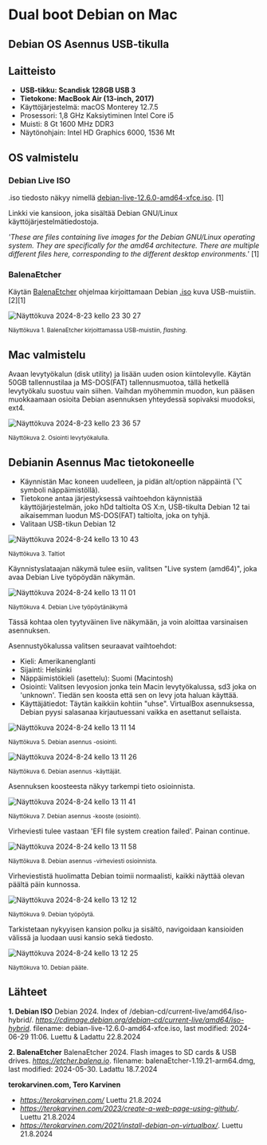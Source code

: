 # Dual boot Debian on Mac

## Debian OS Asennus USB-tikulla



## Laitteisto

- **USB-tikku: Scandisk 128GB USB 3**
- **Tietokone: MacBook Air (13-inch, 2017)**
- Käyttöjärjestelmä: macOS Monterey 12.7.5
- Prosessori: 1,8 GHz Kaksiytiminen Intel Core i5
- Muisti: 8 Gt 1600 MHz DDR3
- Näytönohjain: Intel HD Graphics 6000, 1536 Mt



## OS valmistelu

### Debian Live ISO

.iso tiedosto näkyy nimellä [debian-live-12.6.0-amd64-xfce.iso](https://cdimage.debian.org/debian-cd/current-live/amd64/iso-hybrid). [1]

Linkki vie kansioon, joka sisältää Debian GNU/Linux käyttöjärjestelmätiedostoja. 

_'These are files containing live images for the Debian GNU/Linux operating system. They are specifically for the amd64 architecture. There are multiple different files here, corresponding to the different desktop environments.'_ [1]


### BalenaEtcher

Käytän [BalenaEtcher](https://etcher.balena.io) ohjelmaa kirjoittamaan Debian [.iso](https://cdimage.debian.org/debian-cd/current-live/amd64/iso-hybrid/debian-live-12.6.0-amd64-xfce.iso) kuva USB-muistiin. [2][1]

![Näyttökuva 2024-8-23 kello 23 30 27](https://github.com/user-attachments/assets/b40074bb-90dd-4954-a889-a856d8780942)

<sub>Näyttökuva 1. BalenaEtcher kirjoittamassa USB-muistiin, _flashing_.</sub>


## Mac valmistelu

Avaan levytyökalun (disk utility) ja lisään uuden osion kiintolevylle. Käytän 50GB tallennustilaa ja MS-DOS(FAT) tallennusmuotoa, tällä hetkellä levytyökalu suostuu vain siihen. Vaihdan myöhemmin muodon, kun pääsen muokkaamaan osioita Debian asennuksen yhteydessä sopivaksi muodoksi, ext4.

![Näyttökuva 2024-8-23 kello 23 36 57](https://github.com/user-attachments/assets/47b2b0c6-874a-43fe-9875-165eca65b8bb)

<sub>Näyttökuva 2. Osiointi levytyökalulla.</sub>


## Debianin Asennus Mac tietokoneelle

- Käynnistän Mac koneen uudelleen, ja pidän alt/option näppäintä (⌥ symboli näppäimistöllä).
- Tietokone antaa järjestyksessä vaihtoehdon käynnistää käyttöjärjestelmän, joko hDd taltiolta OS X:n, USB-tikulta Debian 12 tai aikaisemman luodun MS-DOS(FAT) taltiolta, joka on tyhjä.
- Valitaan USB-tikun Debian 12

![Näyttökuva 2024-8-24 kello 13 10 43](https://github.com/user-attachments/assets/7cb67ec7-e093-4067-ae6f-732f13d0bf5d)

<sub>Näyttökuva 3. Taltiot</sub>

Käynnistyslataajan näkymä tulee esiin, valitsen "Live system (amd64)", joka avaa Debian Live työpöydän näkymän.

![Näyttökuva 2024-8-24 kello 13 11 01](https://github.com/user-attachments/assets/1889fb31-9439-4969-addb-25f585c931b7)

<sub>Näyttökuva 4. Debian Live työpöytänäkymä</sub>

Tässä kohtaa olen tyytyväinen live näkymään, ja voin aloittaa varsinaisen asennuksen.

Asennustyökalussa valitsen seuraavat vaihtoehdot:
- Kieli: Amerikanenglanti
- Sijainti: Helsinki
- Näppäimistökieli (asettelu): Suomi (Macintosh)
- Osiointi: Valitsen levyosion jonka tein Macin levytyökalussa, sd3 joka on 'unknown'. Tiedän sen koosta että sen on levy jota haluan käyttää.
- Käyttäjätiedot: Täytän kaikkiin kohtiin "uhse". VirtualBox asennuksessa, Debian pyysi salasanaa kirjautuessani vaikka en asettanut sellaista.

![Näyttökuva 2024-8-24 kello 13 11 14](https://github.com/user-attachments/assets/548aa362-3f76-42fa-bf3e-5343df9e3bb2)

<sub>Näyttökuva 5. Debian asennus -osiointi.</sub>

![Näyttökuva 2024-8-24 kello 13 11 26](https://github.com/user-attachments/assets/37efc19d-c0bd-440f-bfb6-bae914d2b543)

<sub>Näyttökuva 6. Debian asennus -käyttäjät.</sub>

Asennuksen koosteesta näkyy tarkempi tieto osioinnista.

![Näyttökuva 2024-8-24 kello 13 11 41](https://github.com/user-attachments/assets/9275d533-3954-4c38-8874-bf5eb65e8090)

<sub>Näyttökuva 7. Debian asennus -kooste (osiointi).</sub>

Virheviesti tulee vastaan 'EFI file system creation failed'. Painan continue.

![Näyttökuva 2024-8-24 kello 13 11 58](https://github.com/user-attachments/assets/2d7dad99-e377-4fd7-a352-cbb47a5f94d8)

<sub>Näyttökuva 8. Debian asennus -virheviesti osioinnista.</sub>

Virheviestistä huolimatta Debian toimii normaalisti, kaikki näyttää olevan päältä päin kunnossa.

![Näyttökuva 2024-8-24 kello 13 12 12](https://github.com/user-attachments/assets/1837f3e6-fdbb-477d-8392-a3f4216238d4)

<sub>Näyttökuva 9. Debian työpöytä.</sub>


Tarkistetaan nykyyisen kansion polku ja sisältö, navigoidaan kansioiden välissä ja luodaan uusi kansio sekä tiedosto.

![Näyttökuva 2024-8-24 kello 13 12 25](https://github.com/user-attachments/assets/71c58137-5aa5-4cf8-9e23-884cd2d6e2e3)

<sub>Näyttökuva 10. Debian pääte.</sub>

## Lähteet

**1. Debian ISO**
Debian 2024. Index of /debian-cd/current-live/amd64/iso-hybrid/. _https://cdimage.debian.org/debian-cd/current-live/amd64/iso-hybrid_. filename: debian-live-12.6.0-amd64-xfce.iso, last modified: 2024-06-29 11:06. Luettu & Ladattu 22.8.2024 

**2. BalenaEtcher**
BalenaEtcher 2024. Flash images to SD cards & USB drives. _https://etcher.balena.io_. filename: balenaEtcher-1.19.21-arm64.dmg, last modified: 2024-05-30. Ladattu 18.7.2024

**terokarvinen.com, Tero Karvinen**
- _https://terokarvinen.com/_ Luettu 21.8.2024
- _https://terokarvinen.com/2023/create-a-web-page-using-github/_. Luettu 21.8.2024
- _https://terokarvinen.com/2021/install-debian-on-virtualbox/_. Luettu 21.8.2024
